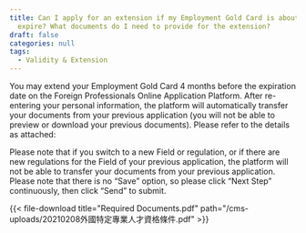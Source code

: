 ```yaml
---
title: Can I apply for an extension if my Employment Gold Card is about to
  expire? What documents do I need to provide for the extension?
draft: false
categories: null
tags:
  - Validity & Extension
---
```

You may extend your Employment Gold Card 4 months before the expiration date on the Foreign Professionals Online Application Platform. After re-entering your personal information, the platform will automatically transfer your documents from your previous application (you will not be able to preview or download your previous documents). Please refer to the details as attached:

Please note that if you switch to a new Field or regulation, or if there are new regulations for the Field of your previous application, the platform will not be able to transfer your documents from your previous application.
Please note that there is no “Save” option, so please click “Next Step” continuously, then click “Send” to submit.

{{< file-download title="Required Documents.pdf" path="/cms-uploads/20210208外國特定專業人才資格條件.pdf" >}}